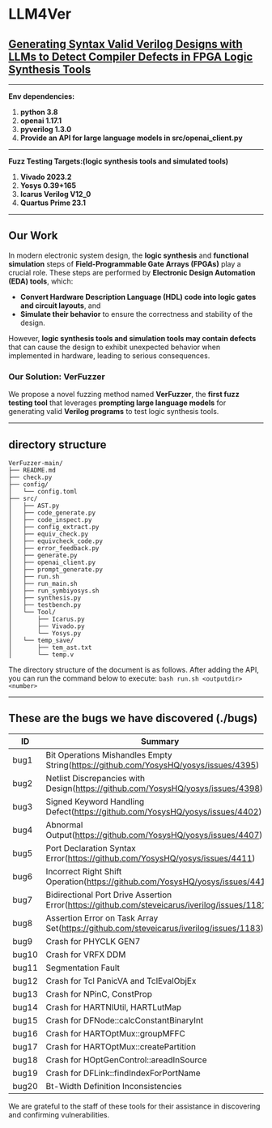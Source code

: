 # LLM4Ver
## [Generating Syntax Valid Verilog Designs with LLMs to Detect Compiler Defects in FPGA Logic Synthesis Tools](https://github.com/Noah-S-E/LLM4Ver)

***
**Env dependencies:**
1. **python 3.8**
2. **openai 1.17.1**
3. **pyverilog 1.3.0**
4. **Provide an API for large language models in src/openai_client.py**

***
**Fuzz Testing Targets:(logic synthesis tools and simulated tools)**
1. **Vivado 2023.2**
2. **Yosys 0.39+165**
3. **Icarus Verilog V12_0**
4. **Quartus Prime 23.1**
***

## Our Work

In modern electronic system design, the **logic synthesis** and **functional simulation** steps of **Field-Programmable Gate Arrays (FPGAs)** play a crucial role. These steps are performed by **Electronic Design Automation (EDA) tools**, which:

- **Convert Hardware Description Language (HDL) code into logic gates and circuit layouts**, and
- **Simulate their behavior** to ensure the correctness and stability of the design.

However, **logic synthesis tools and simulation tools may contain defects** that can cause the design to exhibit unexpected behavior when implemented in hardware, leading to serious consequences.

### Our Solution: **VerFuzzer**

We propose a novel fuzzing method named **VerFuzzer**, the **first fuzz testing tool** that leverages **prompting large language models** for generating valid **Verilog programs** to test logic synthesis tools.


***
## directory structure
```
VerFuzzer-main/
├── README.md
├── check.py
├── config/
│   └── config.toml
├── src/
│   ├── AST.py
│   ├── code_generate.py
│   ├── code_inspect.py
│   ├── config_extract.py
│   ├── equiv_check.py
│   ├── equivcheck_code.py
│   ├── error_feedback.py
│   ├── generate.py
│   ├── openai_client.py
│   ├── prompt_generate.py
│   ├── run.sh
│   ├── run_main.sh
│   ├── run_symbiyosys.sh
│   ├── synthesis.py
│   ├── testbench.py
│   └── Tool/
│       ├── Icarus.py
│       ├── Vivado.py
│       └── Yosys.py
│   └── temp_save/
│       ├── tem_ast.txt
│       └── temp.v
```

The directory structure of the document is as follows. After adding the API, you can run the command below to execute:
```bash run.sh <outputdir> <number>```
***
## These are the bugs we have discovered (./bugs)
| ID    | Summary                                                                     | Software |
|-------|-----------------------------------------------------------------------------|----------|
| bug1  | Bit Operations Mishandles Empty String(https://github.com/YosysHQ/yosys/issues/4395)                                      | Yosys    |
| bug2  | Netlist Discrepancies with Design(https://github.com/YosysHQ/yosys/issues/4398)                                           | Yosys    |
| bug3  | Signed Keyword Handling Defect(https://github.com/YosysHQ/yosys/issues/4402)                                              | Yosys    |
| bug4  | Abnormal Output(https://github.com/YosysHQ/yosys/issues/4407)                                                             | Yosys    |
| bug5  | Port Declaration Syntax Error(https://github.com/YosysHQ/yosys/issues/4411)                                               | Yosys    |
| bug6  | Incorrect Right Shift Operation(https://github.com/YosysHQ/yosys/issues/4413)                                             | Yosys    |
| bug7  | Bidirectional Port Drive Assertion Error(https://github.com/steveicarus/iverilog/issues/1181)                                    | Iverilog |
| bug8  | Assertion Error on Task Array Set(https://github.com/steveicarus/iverilog/issues/1183)                                           | Iverilog |
| bug9  | Crash for PHYCLK GEN7                                                       | Quartus  |
| bug10 | Crash for VRFX DDM                                                          | Quartus  |
| bug11 | Segmentation Fault                                                          | Vivado   |
| bug12 | Crash for Tcl PanicVA and TclEvalObjEx                                      | Vivado   |
| bug13 | Crash for NPinC, ConstProp                                                  | Vivado   |
| bug14 | Crash for HARTNlUtil, HARTLutMap                                            | Vivado   |
| bug15 | Crash for DFNode::calcConstantBinaryInt                                     | Vivado   |
| bug16 | Crash for HARTOptMux::groupMFFC                                             | Vivado   |
| bug17 | Crash for HARTOptMux::createPartition                                       | Vivado   |
| bug18 | Crash for HOptGenControl::areadInSource                                     | Vivado   |
| bug19 | Crash for DFLink::findIndexForPortName                                      | Vivado   |
| bug20 | Bt-Width Definition Inconsistencies                                         | Vivado   |

We are grateful to the staff of these tools for their assistance in discovering and confirming vulnerabilities.
